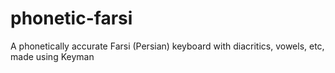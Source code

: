 # phonetic-farsi
A phonetically accurate Farsi (Persian) keyboard with diacritics, vowels, etc, made using Keyman
